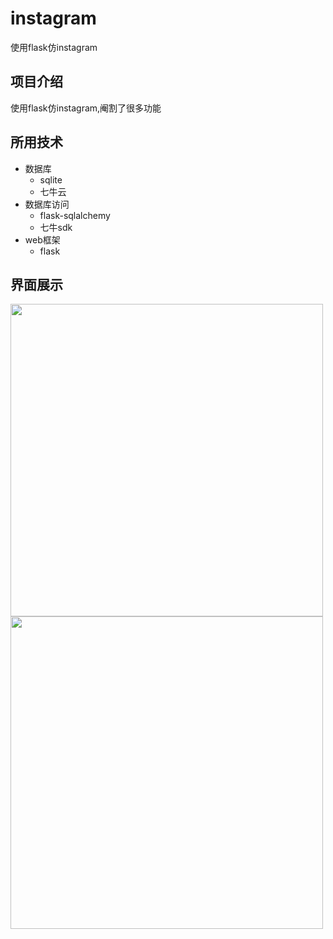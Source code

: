 # instagram
使用flask仿instagram



项目介绍
------
   使用flask仿instagram,阉割了很多功能
   
   
   
 所用技术
--
 * 数据库
    * sqlite
    * 七牛云
 * 数据库访问
   * flask-sqlalchemy
   * 七牛sdk
 * web框架
   * flask
   
 界面展示
---------

<image src="https://github.com/wangqifan/instagram/blob/master/loadheadpictureclone.png" width=500>
   
<image src="https://github.com/wangqifan/instagram/blob/master/loginclone.png" width=500>
   
   
